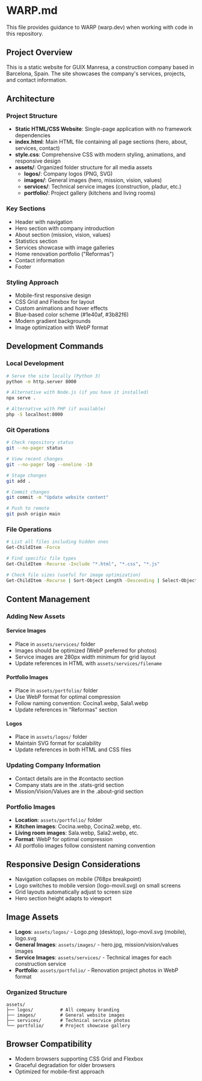 # WARP.md

This file provides guidance to WARP (warp.dev) when working with code in this repository.

## Project Overview

This is a static website for GUIX Manresa, a construction company based in Barcelona, Spain. The site showcases the company's services, projects, and contact information.

## Architecture

### Project Structure
- **Static HTML/CSS Website**: Single-page application with no framework dependencies
- **index.html**: Main HTML file containing all page sections (hero, about, services, contact)
- **style.css**: Comprehensive CSS with modern styling, animations, and responsive design
- **assets/**: Organized folder structure for all media assets
  - **logos/**: Company logos (PNG, SVG)
  - **images/**: General images (hero, mission, vision, values)
  - **services/**: Technical service images (construction, pladur, etc.)
  - **portfolio/**: Project gallery (kitchens and living rooms)

### Key Sections
- Header with navigation
- Hero section with company introduction
- About section (mission, vision, values)
- Statistics section
- Services showcase with image galleries
- Home renovation portfolio ("Reformas")
- Contact information
- Footer

### Styling Approach
- Mobile-first responsive design
- CSS Grid and Flexbox for layout
- Custom animations and hover effects
- Blue-based color scheme (#1e40af, #3b82f6)
- Modern gradient backgrounds
- Image optimization with WebP format

## Development Commands

### Local Development
```bash
# Serve the site locally (Python 3)
python -m http.server 8000

# Alternative with Node.js (if you have it installed)
npx serve .

# Alternative with PHP (if available)
php -S localhost:8000
```

### Git Operations
```bash
# Check repository status
git --no-pager status

# View recent changes
git --no-pager log --oneline -10

# Stage changes
git add .

# Commit changes
git commit -m "Update website content"

# Push to remote
git push origin main
```

### File Operations
```bash
# List all files including hidden ones
Get-ChildItem -Force

# Find specific file types
Get-ChildItem -Recurse -Include "*.html", "*.css", "*.js"

# Check file sizes (useful for image optimization)
Get-ChildItem -Recurse | Sort-Object Length -Descending | Select-Object Name, Length
```

## Content Management

### Adding New Assets

#### Service Images
- Place in `assets/services/` folder
- Images should be optimized (WebP preferred for photos)
- Service images are 280px width minimum for grid layout
- Update references in HTML with `assets/services/filename`

#### Portfolio Images
- Place in `assets/portfolio/` folder
- Use WebP format for optimal compression
- Follow naming convention: Cocina1.webp, Sala1.webp
- Update references in "Reformas" section

#### Logos
- Place in `assets/logos/` folder
- Maintain SVG format for scalability
- Update references in both HTML and CSS files

### Updating Company Information
- Contact details are in the #contacto section
- Company stats are in the .stats-grid section
- Mission/Vision/Values are in the .about-grid section

### Portfolio Images
- **Location**: `assets/portfolio/` folder
- **Kitchen images**: Cocina.webp, Cocina2.webp, etc.
- **Living room images**: Sala.webp, Sala2.webp, etc.
- **Format**: WebP for optimal compression
- All portfolio images follow consistent naming convention

## Responsive Design Considerations
- Navigation collapses on mobile (768px breakpoint)
- Logo switches to mobile version (logo-movil.svg) on small screens
- Grid layouts automatically adjust to screen size
- Hero section height adapts to viewport

## Image Assets
- **Logos**: `assets/logos/` - Logo.png (desktop), logo-movil.svg (mobile), logo.svg
- **General Images**: `assets/images/` - hero.jpg, mission/vision/values images
- **Service Images**: `assets/services/` - Technical images for each construction service  
- **Portfolio**: `assets/portfolio/` - Renovation project photos in WebP format

### Organized Structure
```
assets/
├── logos/          # All company branding
├── images/         # General website images  
├── services/       # Technical service photos
└── portfolio/      # Project showcase gallery
```

## Browser Compatibility
- Modern browsers supporting CSS Grid and Flexbox
- Graceful degradation for older browsers
- Optimized for mobile-first approach